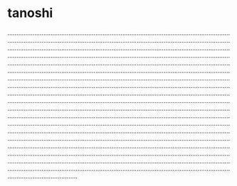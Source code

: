 # tanoshi

...........................................................................................................................................................................................................................................................................................................................................................................................................................................................................................................................................................................................................................................................................................................................................................................................................................................................................................................................................................................................................................................................................................................................................................................................................................................................................................................................................................................................................................................................................................................................................................................................................................................................................................................................................................................................................................................................................................................................................................................................................................................................................................................................................................................................................................................................................................................................................................................................................................................................................................
